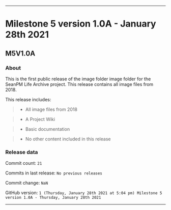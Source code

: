 
***

# Milestone 5 version 1.0A - January 28th 2021

## M5V1.0A

### About

This is the first public release of the image folder image folder for the SeanPM Life Archive project. This release contains all image files from 2018.

This release includes:

> * All image files from 2018

> * A Project Wiki

> * Basic documentation

> * No other content included in this release

### Release data

Commit count: `21`

Commits in last release: `No previous releases`

Commit change: `NaN`

GitHub version: `1 (Thursday, January 28th 2021 at 5:04 pm) Milestone 5 version 1.0A - Thursday, January 28th 2021`

***
